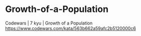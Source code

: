 # Growth-of-a-Population
Codewars | 7 kyu | Growth of a Population
https://www.codewars.com/kata/563b662a59afc2b5120000c6

